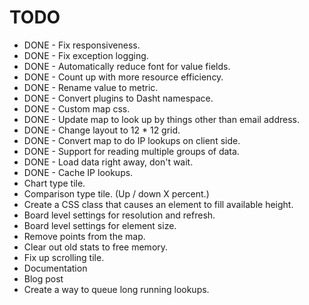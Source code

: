 # TODO

+ DONE - Fix responsiveness.
+ DONE - Fix exception logging.
+ DONE - Automatically reduce font for value fields.
+ DONE - Count up with more resource efficiency.
+ DONE - Rename value to metric.
+ DONE - Convert plugins to Dasht namespace.
+ DONE - Custom map css.
+ DONE - Update map to look up by things other than email address.
+ DONE - Change layout to 12 * 12 grid.
+ DONE - Convert map to do IP lookups on client side.
+ DONE - Support for reading multiple groups of data.
+ DONE - Load data right away, don't wait.
+ DONE - Cache IP lookups.
+ Chart type tile.
+ Comparison type tile. (Up / down X percent.)
+ Create a CSS class that causes an element to fill available height.
+ Board level settings for resolution and refresh.
+ Board level settings for element size.
+ Remove points from the map.
+ Clear out old stats to free memory.
+ Fix up scrolling tile.
+ Documentation
+ Blog post
+ Create a way to queue long running lookups.
